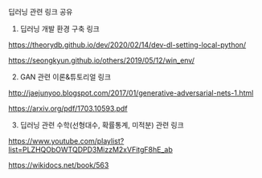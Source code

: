 딥러닝 관련 링크 공유

1. 딥러닝 개발 환경 구축 링크 

https://theorydb.github.io/dev/2020/02/14/dev-dl-setting-local-python/

https://seongkyun.github.io/others/2019/05/12/win_env/
   
2. GAN 관련 이론&튜토리얼 링크

http://jaejunyoo.blogspot.com/2017/01/generative-adversarial-nets-1.html

https://arxiv.org/pdf/1703.10593.pdf

3. 딥러닝 관련 수학(선형대수, 확률통계, 미적분) 관련 링크 

https://www.youtube.com/playlist?list=PLZHQObOWTQDPD3MizzM2xVFitgF8hE_ab

https://wikidocs.net/book/563

